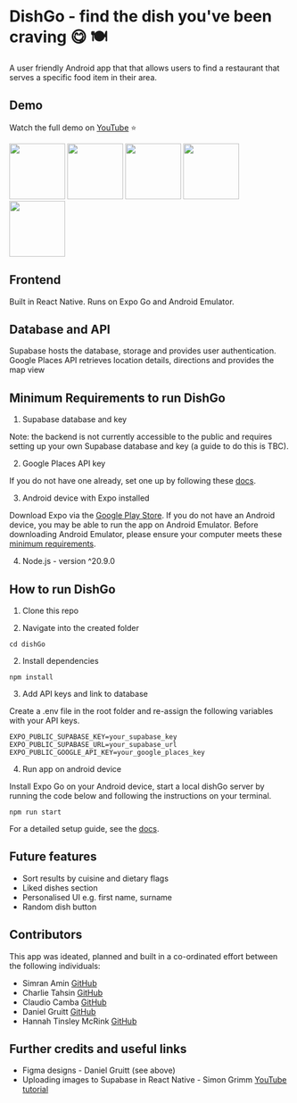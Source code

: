 # DishGo - find the dish you've been craving 😋 🍽️

A user friendly Android app that that allows users to find a restaurant that serves a specific food item in their area.

## Demo

Watch the full demo on [YouTube](https://www.youtube.com/watch?v=yv9bBnSZhEs) ⭐

<img src="./assets/demo/faq.gif" width="100"/>
<img src="./assets/demo/location.gif" width="100"/>
<img src="./assets/demo/food-search.gif" width="100"/>
<img src="./assets/demo/list-results.gif" width="100"/>
<img src="./assets/demo/map-view.gif" width="100"/>


## Frontend

Built in React Native. Runs on Expo Go and Android Emulator.

## Database and API

Supabase hosts the database, storage and provides user authentication. Google Places API retrieves location details, directions and provides the map view

## Minimum Requirements to run DishGo

1. Supabase database and key

Note: the backend is not currently accessible to the public and requires setting up your own Supabase database and key (a guide to do this is TBC).

2.  Google Places API key

If you do not have one already, set one up by following these [docs](https://developers.google.com/maps/documentation/places/web-service/get-api-key).

3.  Android device with Expo installed 

Download Expo via the [Google Play Store](https://play.google.com/store/apps/details?id=host.exp.exponent&hl=en&gl=US). If you do not have an Android device, you may be able to run the app on Android Emulator. Before downloading Android Emulator, please ensure your computer meets these [minimum requirements](https://developer.android.com/studio/run/emulator).

4. Node.js - version ^20.9.0

## How to run DishGo

1. Clone this repo 

2. Navigate into the created folder

```
cd dishGo

```

2. Install dependencies

```
npm install

```

3. Add API keys and link to database

Create a .env file in the root folder and re-assign the following variables with your API keys.

```
EXPO_PUBLIC_SUPABASE_KEY=your_supabase_key
EXPO_PUBLIC_SUPABASE_URL=your_supabase_url
EXPO_PUBLIC_GOOGLE_API_KEY=your_google_places_key
```

4. Run app on android device

Install Expo Go on your Android device, start a local dishGo server by running the code below and following the instructions on your terminal.

```
npm run start
```

 For a detailed setup guide, see the [docs](https://reactnative.dev/docs/environment-setup).

## Future features

- Sort results by cuisine and dietary flags
- Liked dishes section
- Personalised UI e.g. first name, surname
- Random dish button

## Contributors

This app was ideated, planned and built in a co-ordinated effort between the following individuals:

- Simran Amin [GitHub](https://github.com/noepse)
- Charlie Tahsin [GitHub](https://github.com/ChazzaT18)
- Claudio Camba [GitHub](https://github.com/ClaudioCamba)
- Daniel Gruitt [GitHub](https://github.com/dan-gruitt)
- Hannah Tinsley McRink [GitHub](https://github.com/HannahTinsleyMcRink)

## Further credits and useful links

- Figma designs - Daniel Gruitt (see above)
- Uploading images to Supabase in React Native - Simon Grimm [YouTube tutorial](https://www.youtube.com/watch?v=am6w5zEDk_g)